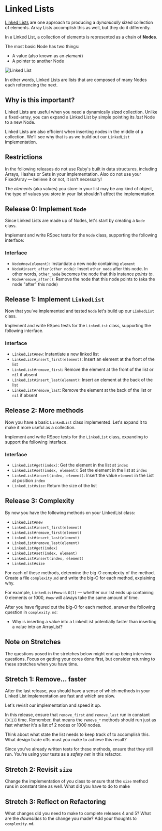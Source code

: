 # Linked Lists

[Linked Lists](http://en.wikipedia.org/wiki/Linked_list) are one approach to producing a _dynamically_ sized collection of elements. Array Lists accomplish this as well, but they do it differently.

In a Linked List, a collection of elements is represented as a chain of **Nodes**.

The most basic Node has two things:

 * A value (also known as an _element_)
 * A pointer to another Node

![Linked List](assets/linked-list.png)

In other words, Linked Lists are lists that are composed of many Nodes each referencing the next.

## Why is this important?

Linked Lists are useful when you need a dynamically sized collection. Unlike a fixed-array, you can expand a Linked List by simple pointing its _last_ Node to a new Node.

Linked Lists are also efficient when inserting nodes in the middle of a collection. We'll see why that is as we build out our `LinkedList` implementation.

## Restrictions

In the following releases do not use Ruby's built in data structures, including Arrays, Hashes or Sets in your implementation. Also do not use your FixedArray — believe it or not, it isn't necessary!

The _elements_ (aka values) you store in your list may be any kind of object, the type of values you store in your list shouldn't affect the implementation.

## Release 0: Implement `Node`

Since Linked Lists are made up of Nodes, let's start by creating a `Node` class.

Implement and write RSpec tests for the `Node` class, supporting the following interface:

### Interface
- `Node#new(element)`: Instantiate a new node containing `element`
- `Node#insert_after(other_node)`: Insert `other_node` after this node. In other words, `other_node` becomes the node that this instance _points to_.
- `Node#remove_after()`: Remove the node that this node points to (aka the node "after" this node)

## Release 1: Implement `LinkedList`

Now that you've implemented and tested `Node` let's build up our `LinkedList` class.

Implement and write RSpec tests for the `LinkedList` class, supporting the following interface.

### Interface
- `LinkedList#new`: Instantiate a new linked list
- `LinkedList#insert_first(element)`: Insert an element at the front of the list
- `LinkedList#remove_first`: Remove the element at the front of the list or `nil` if absent
- `LinkedList#insert_last(element)`: Insert an element at the back of the list
- `LinkedList#remove_last`: Remove the element at the back of the list or `nil` if absent

## Release 2: More methods

Now you have a basic `LinkedList` class implemented. Let's expand it to make it more useful as a collection.

Implement and write RSpec tests for the `LinkedList` class, expanding to support the following interface.

### Interface

- `LinkedList#get(index)`: Get the element in the list at `index`
- `LinkedList#set(index, element)`: Set the element in the list at `index`
- `LinkedList#insert(index, element)`: Insert the value `element` in the List at position `index`
- `LinkedList#size`: Return the size of the list

## Release 3: Complexity

By now you have the following methods on your LinkedList class:

 - `LinkedList#new`
 - `LinkedList#insert_first(element)`
 - `LinkedList#remove_first(element)`
 - `LinkedList#insert_last(element)`
 - `LinkedList#remove_last(element)`
 - `LinkedList#get(index)`
 - `LinkedList#set(index, element)`
 - `LinkedList#insert(index, element)`
 - `LinkedList#size`

For each of these methods, determine the big-O complexity of the method. Create a file `complexity.md` and write the big-O for each method, explaining why.

For example, `LinkedList#new` is `O(1)` — whether our list ends up containing 0 elements or 1000, `#new` will always take the same amount of time.

After you have figured out the big-O for each method, answer the following question in `complexity.md`:

 * Why is inserting a value into a LinkedList potentially faster than inserting a value into an ArrayList?

## Note on Stretches

The questions posed in the stretches below might end up being interview questions. Focus on getting your cores done first, but consider returning to these stretches when you have time.

## Stretch 1: Remove... faster

After the last release, you should have a sense of which methods in your Linked List implementation are fast and which are slow.

Let's revisit our implementation and speed it up.

In this release, ensure that `remove_first` and `remove_last` run in constant (`O(1)`) time. Remember, that means the `remove_*` methods should run just as fast whether it's a list of 2 nodes or 1000 nodes.

Think about what state the list needs to keep track of to accomplish this. What design trade offs must you make to achieve this result?

Since you've already written tests for these methods, ensure that they still run. You're using your tests as a _safety net_ in this refactor.

## Stretch 2: Revisit `size`

Change the implementation of you class to ensure that the `size` method runs in constant time as well. What did you have to do to make

## Stretch 3: Reflect on Refactoring

What changes did you need to make to complete releases 4 and 5? What are the _downsides_ to the change you made? Add your thoughts to `complexity.md`.
